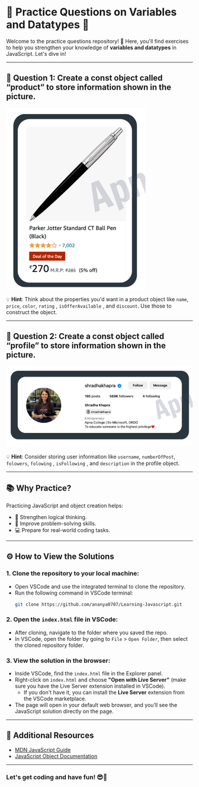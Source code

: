 # 🌟 Practice Questions on Variables and Datatypes 🌟

Welcome to the practice questions repository! 🎉
Here, you'll find exercises to help you strengthen your knowledge of **variables and datatypes** in JavaScript. Let's dive in!

---

## 📌 Question 1: **Create a const object called “product” to store information shown in the picture.**

![Product Image](img1.png)

💡 **Hint**: Think about the properties you'd want in a product object like `name`, `price`, `color`, `rating` , `isOfferAvailable` , and `discount`. Use those to construct the object.

---

## 📌 Question 2: **Create a const object called “profile” to store information shown in the picture.**

![Profile Image](img2.png)

💡 **Hint**: Consider storing user information like `username`, `numberOfPost`, `folowers`, `folowing` , `isFollowing` , and `description` in the profile object.

---

## 📚 Why Practice?

Practicing JavaScript and object creation helps:
- 🧠 Strengthen logical thinking.
- 🚀 Improve problem-solving skills.
- 💻 Prepare for real-world coding tasks.

---

## ⚙️ How to View the Solutions

### 1. **Clone the repository** to your local machine:
   - Open VSCode and use the integrated terminal to clone the repository.
   - Run the following command in VSCode terminal:
     ```bash
     git clone https://github.com/ananya0707/Learning-Javascript.git
     ```

### 2. **Open the `index.html` file in VSCode**:
   - After cloning, navigate to the folder where you saved the repo.
   - In VSCode, open the folder by going to `File` > `Open Folder`, then select the cloned repository folder.

### 3. **View the solution in the browser**:
   - Inside VSCode, find the `index.html` file in the Explorer panel.
   - Right-click on `index.html` and choose **"Open with Live Server"** (make sure you have the Live Server extension installed in VSCode).
     - If you don't have it, you can install the **Live Server** extension from the VSCode marketplace.
   - The page will open in your default web browser, and you’ll see the JavaScript solution directly on the page.

---

## 📝 Additional Resources

- [MDN JavaScript Guide](https://developer.mozilla.org/en-US/docs/Web/JavaScript/Guide)
- [JavaScript Object Documentation](https://developer.mozilla.org/en-US/docs/Web/JavaScript/Reference/Global_Objects/Object)

---

### Let's get coding and have fun! 😎🎉
